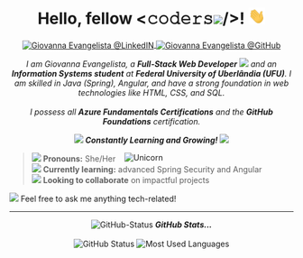 <h1 align="center">Hello, fellow <𝚌𝚘𝚍𝚎𝚛𝚜<img src="https://github.com/TheDudeThatCode/TheDudeThatCode/blob/master/Assets/Earth.gif" width="24px">/>! <img src="https://raw.githubusercontent.com/ABSphreak/ABSphreak/master/gifs/Hi.gif" width="30px"></h1> <p align="center"> <a href="https://www.linkedin.com/in/giovanna-evangelista-a50242217/"> <img align="center" alt="Giovanna Evangelista @LinkedIN" width="22px" src="https://cdn.jsdelivr.net/npm/simple-icons@v3/icons/linkedin.svg" /> </a> <a href="https://github.com/giovannamevan"> <img align="center" alt="Giovanna Evangelista @GitHub" width="22px" src="https://cdn.jsdelivr.net/npm/simple-icons@v3/icons/github.svg" /> </a> </p> <p align="center"> <em> I am Giovanna Evangelista, a <b>Full-Stack Web Developer</b> <img src="https://github.com/TheDudeThatCode/TheDudeThatCode/blob/master/Assets/Developer.gif" width="30px"> and an <b>Information Systems student</b> at <b>Federal University of Uberlândia (UFU)</b>. I am skilled in Java (Spring), Angular, and have a strong foundation in web technologies like HTML, CSS, and SQL.<br><br> I possess all <b>Azure Fundamentals Certifications</b> and the <b>GitHub Foundations</b> certification. </em> <br> 
<p align="center">
  <img src="https://media.giphy.com/media/VgCDAzcKvsR6OM0uWg/giphy.gif" width="50" /> 
  <b><i>Constantly Learning and Growing!</i></b> 
  <img src="https://media.giphy.com/media/7j2hfyeVcDtf2/giphy.gif" width="50" /> 
</p>

<img align="right" width=300px alt="Unicorn" src="https://media.giphy.com/media/3ohs4BSacFKI7A717y/giphy.gif" />

> <img src="https://media.giphy.com/media/ObNTw8Uzwy6KQ/giphy.gif" width="30px"> **Pronouns:** She/Her  
> <img src="https://media.giphy.com/media/gicLJtvYJlEh0LSdCl/giphy.gif" width="30px"> **Currently learning:** advanced Spring Security and Angular  
> <img src="https://media.giphy.com/media/mG7xN3NU7WeUUGiKjM/giphy.gif" width="30px"> **Looking to collaborate** on impactful projects

<img src="https://media.giphy.com/media/lleGybkEAdmbVE8cKt/giphy.gif" width="30px"> Feel free to ask me anything tech-related!

<hr>
<p align="center">
<img src="https://media.giphy.com/media/8UHRm5oY4k4FDxq5QG/giphy.gif" width="30px" alt="GitHub-Status"/>&nbsp;<i><b>GitHub Stats...</b></i><br><br>
<img src="https://github-readme-stats.vercel.app/api?username=giovannamevan&count_private=true&show_icons=true&theme=radical" alt="GitHub Status"/>
<img src = "https://github-readme-stats.vercel.app/api/top-langs/?username=giovannamevan&show_icons=true&layout=compact&theme=radical" alt="Most Used Languages">
</p>
